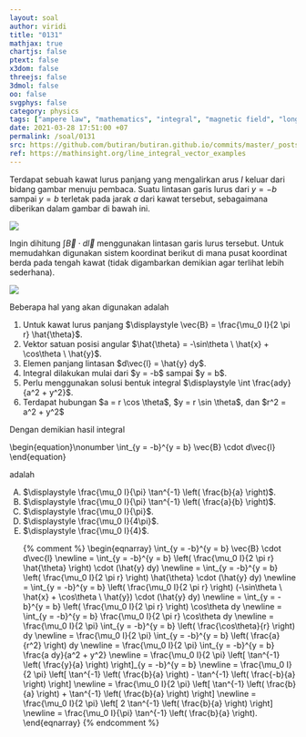 ```yaml
---
layout: soal
author: viridi
title: "0131"
mathjax: true
chartjs: false
ptext: false
x3dom: false
threejs: false
3dmol: false
oo: false
svgphys: false
category: physics
tags: ["ampere law", "mathematics", "integral", "magnetic field", "long wire", "line integral", "fi1202", "2020-1"]
date: 2021-03-28 17:51:00 +07
permalink: /soal/0131
src: https://github.com/butiran/butiran.github.io/commits/master/_posts/soal/13/2021-03-28-line-integral-b-long-wire.md
ref: https://mathinsight.org/line_integral_vector_examples
---
```

Terdapat sebuah kawat lurus panjang yang mengalirkan arus $I$ keluar dari bidang gambar menuju pembaca. Suatu lintasan garis lurus dari $y = -b$ sampai $y = b$ terletak pada jarak $a$ dari kawat tersebut, sebagaimana diberikan dalam gambar di bawah ini.

![](/assets/img/soal/13/0131a.png)

Ingin dihitung $\int \vec{B} \cdot d\vec{l}$ menggunakan lintasan garis lurus tersebut. Untuk memudahkan digunakan sistem koordinat berikut di mana pusat koordinat berda pada tengah kawat (tidak digambarkan demikian agar terlihat lebih sederhana).

![](/assets/img/soal/13/0131b.png)

Beberapa hal yang akan digunakan adalah

<ol>
<li>Untuk kawat lurus panjang $\displaystyle \vec{B} = \frac{\mu_0 I}{2 \pi r} \hat{\theta}$.</li>
<li>Vektor satuan posisi angular $\hat{\theta} = -\sin\theta \ \hat{x} + \cos\theta \ \hat{y}$.</li>
<li>Elemen panjang lintasan $d\vec{l} = \hat{y} dy$.</li>
<li>Integral dilakukan mulai dari $y = -b$ sampai $y = b$.</li>
<li>Perlu menggunakan solusi bentuk integral $\displaystyle \int \frac{ady}{a^2 + y^2}$.</li>
<li>Terdapat hubungan $a = r \cos \theta$, $y = r \sin \theta$, dan $r^2 = a^2 + y^2$</li>
</ol>

Dengan demikian hasil integral

\begin{equation}\nonumber
\int_{y = -b}^{y = b} \vec{B} \cdot d\vec{l}
\end{equation}

adalah

<ol type="A">
<li>$\displaystyle \frac{\mu_0 I}{\pi} \tan^{-1} \left( \frac{b}{a} \right)$.
<li>$\displaystyle \frac{\mu_0 I}{\pi} \tan^{-1} \left( \frac{a}{b} \right)$.
<li>$\displaystyle \frac{\mu_0 I}{\pi}$.
<li>$\displaystyle \frac{\mu_0 I}{4\pi}$.
<li>$\displaystyle \frac{\mu_0 I}{4}$.

{% comment %}
\begin{eqnarray}
\int_{y = -b}^{y = b} \vec{B} \cdot d\vec{l} \newline
= \int_{y = -b}^{y = b} \left( \frac{\mu_0 I}{2 \pi r} \hat{\theta} \right) \cdot (\hat{y} dy) \newline
= \int_{y = -b}^{y = b} \left( \frac{\mu_0 I}{2 \pi r} \right) \hat{\theta} \cdot (\hat{y} dy) \newline
= \int_{y = -b}^{y = b} \left( \frac{\mu_0 I}{2 \pi r} \right) (-\sin\theta \ \hat{x} + \cos\theta \ \hat{y}) \cdot (\hat{y} dy) \newline
= \int_{y = -b}^{y = b} \left( \frac{\mu_0 I}{2 \pi r} \right) \cos\theta dy \newline
= \int_{y = -b}^{y = b} \frac{\mu_0 I}{2 \pi r} \cos\theta dy \newline
= \frac{\mu_0 I}{2 \pi} \int_{y = -b}^{y = b} \left( \frac{\cos\theta}{r} \right) dy \newline
= \frac{\mu_0 I}{2 \pi} \int_{y = -b}^{y = b} \left( \frac{a}{r^2} \right) dy \newline
= \frac{\mu_0 I}{2 \pi} \int_{y = -b}^{y = b} \frac{a dy}{a^2 + y^2} \newline
= \frac{\mu_0 I}{2 \pi} \left[ \tan^{-1} \left( \frac{y}{a} \right) \right]_{y = -b}^{y = b} \newline
= \frac{\mu_0 I}{2 \pi} \left[ \tan^{-1} \left( \frac{b}{a} \right) - \tan^{-1} \left( \frac{-b}{a} \right) \right] \newline
= \frac{\mu_0 I}{2 \pi} \left[ \tan^{-1} \left( \frac{b}{a} \right) + \tan^{-1} \left( \frac{b}{a} \right) \right] \newline
= \frac{\mu_0 I}{2 \pi} \left[ 2 \tan^{-1} \left( \frac{b}{a} \right) \right] \newline
= \frac{\mu_0 I}{\pi} \tan^{-1} \left( \frac{b}{a} \right).
\end{eqnarray}
{% endcomment %}
